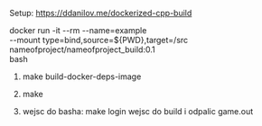 Setup: https://ddanilov.me/dockerized-cpp-build

docker run -it --rm --name=example \
 --mount type=bind,source=${PWD},target=/src \
 nameofproject/nameofproject_build:0.1 \
 bash

1. make build-docker-deps-image

2. make

3. wejsc do basha: make login
   wejsc do build i odpalic game.out
